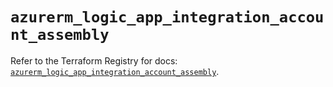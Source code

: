 # `azurerm_logic_app_integration_account_assembly`

Refer to the Terraform Registry for docs: [`azurerm_logic_app_integration_account_assembly`](https://registry.terraform.io/providers/hashicorp/azurerm/3.98.0/docs/resources/logic_app_integration_account_assembly).

